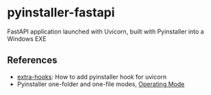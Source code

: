 # pyinstaller-fastapi
FastAPI application launched with Uvicorn, built with Pyinstaller into a Windows EXE


## References

 * [extra-hooks](extra-hooks): How to add pyinstaller hook for uvicorn
 * Pyinstaller one-folder and one-file modes, [Operating Mode](https://pyinstaller.org/en/stable/operating-mode.html)